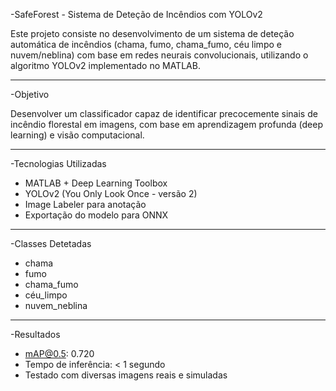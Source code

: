 -SafeForest - Sistema de Deteção de Incêndios com YOLOv2

Este projeto consiste no desenvolvimento de um sistema de deteção automática de incêndios (chama, fumo, chama_fumo, céu limpo e nuvem/neblina) com base em redes neurais convolucionais, utilizando o algoritmo YOLOv2 implementado no MATLAB.

---

-Objetivo

Desenvolver um classificador capaz de identificar precocemente sinais de incêndio florestal em imagens, com base em aprendizagem profunda (deep learning) e visão computacional.

---

-Tecnologias Utilizadas

- MATLAB + Deep Learning Toolbox
- YOLOv2 (You Only Look Once - versão 2)
- Image Labeler para anotação
- Exportação do modelo para ONNX

---

-Classes Detetadas

- chama
- fumo
- chama_fumo
- céu_limpo
- nuvem_neblina

---

-Resultados

- mAP@0.5: 0.720
- Tempo de inferência: < 1 segundo
- Testado com diversas imagens reais e simuladas
